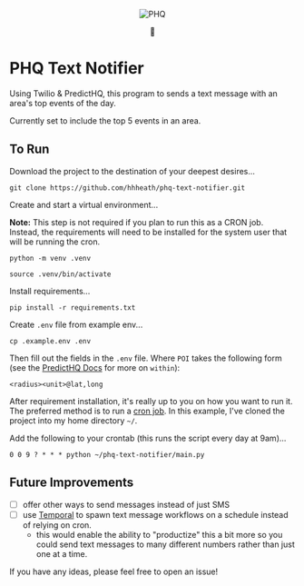 <div align="center">
  <p align="center">
    <img src="" alt="PHQ"/>
  </p>
  <p align="center">
    🤝
  </p>
</div>

# PHQ Text Notifier

Using Twilio & PredictHQ, this program to sends a text message with an area's top events of the day. 

Currently set to include the top 5 events in an area.

## To Run

Download the project to the destination of your deepest desires... 

```shell
git clone https://github.com/hhheath/phq-text-notifier.git
```

Create and start a virtual environment... 

**Note:** This step is not required if you plan to run this as a CRON job. Instead, the requirements will need to be installed for the system user that will be running the cron.

```shell
python -m venv .venv

source .venv/bin/activate
```

Install requirements...

```shell
pip install -r requirements.txt
```

Create `.env` file from example env...

```shell
cp .example.env .env
```

Then fill out the fields in the `.env` file. Where `POI` takes the following form (see the [PredictHQ Docs](https://docs.predicthq.com/resources/events) for more on `within`): 

```shell
<radius><unit>@lat,long
```

After requirement installation, it's really up to you on how you want to run it. The preferred method is to run a [cron job](https://www.hostinger.com/tutorials/cron-job). In this example, I've cloned the project into my home directory `~/`.

Add the following to your crontab (this runs the script every day at 9am)...

```shell
0 0 9 ? * * * python ~/phq-text-notifier/main.py
```

## Future Improvements

- [ ] offer other ways to send messages instead of just SMS
- [ ] use [Temporal](https://temporal.io) to spawn text message workflows on a schedule instead of relying on cron. 
  - this would enable the ability to "productize" this a bit more so you could send text messages to many different numbers rather than just one at a time.

If you have any ideas, please feel free to open an issue!

